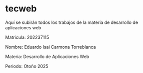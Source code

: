 # tecweb
Aquí se subirán todos los trabajos de la materia de desarrollo de aplicaciones web 

Matricula: 202237115

Nombre: Eduardo Isai Carmona Torreblanca

Materia: Desarrollo de Aplicaciones Web

Periodo: Otoño 2025
